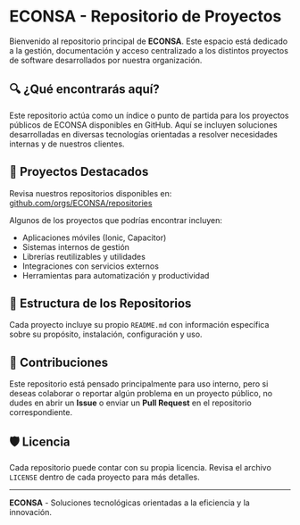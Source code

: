 # ECONSA - Repositorio de Proyectos

Bienvenido al repositorio principal de **ECONSA**. Este espacio está dedicado a la gestión, documentación y acceso centralizado a los distintos proyectos de software desarrollados por nuestra organización.

## 🔍 ¿Qué encontrarás aquí?

Este repositorio actúa como un índice o punto de partida para los proyectos públicos de ECONSA disponibles en GitHub. Aquí se incluyen soluciones desarrolladas en diversas tecnologías orientadas a resolver necesidades internas y de nuestros clientes.

## 📁 Proyectos Destacados

Revisa nuestros repositorios disponibles en: [github.com/orgs/ECONSA/repositories](https://github.com/orgs/ECONSA/repositories)

Algunos de los proyectos que podrías encontrar incluyen:

- Aplicaciones móviles (Ionic, Capacitor)
- Sistemas internos de gestión
- Librerías reutilizables y utilidades
- Integraciones con servicios externos
- Herramientas para automatización y productividad

## 🧩 Estructura de los Repositorios

Cada proyecto incluye su propio `README.md` con información específica sobre su propósito, instalación, configuración y uso.

## 🤝 Contribuciones

Este repositorio está pensado principalmente para uso interno, pero si deseas colaborar o reportar algún problema en un proyecto público, no dudes en abrir un **Issue** o enviar un **Pull Request** en el repositorio correspondiente.

## 🛡️ Licencia

Cada repositorio puede contar con su propia licencia. Revisa el archivo `LICENSE` dentro de cada proyecto para más detalles.

---

**ECONSA** - Soluciones tecnológicas orientadas a la eficiencia y la innovación.
